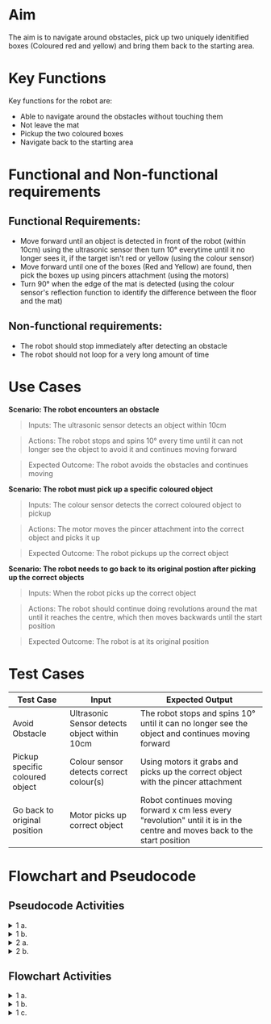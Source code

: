 # Aim
The aim is to navigate around obstacles, pick up two uniquely idenitified boxes (Coloured red and yellow) and bring them back to the starting area.

# Key Functions
Key functions for the robot are:
* Able to navigate around the obstacles without touching them
* Not leave the mat
* Pickup the two coloured boxes
* Navigate back to the starting area

# Functional and Non-functional requirements

## Functional Requirements:
* Move forward until an object is detected in front of the robot (within 10cm) using the ultrasonic sensor then turn 10° everytime until it no longer sees it, if the target isn't red or yellow (using the colour sensor)
* Move forward until one of the boxes (Red and Yellow) are found, then pick the boxes up using pincers attachment (using the motors)
* Turn 90° when the edge of the mat is detected (using the colour sensor's reflection function to identify the difference between the floor and the mat)

## Non-functional requirements:
* The robot should stop immediately after detecting an obstacle
* The robot should not loop for a very long amount of time

# Use Cases
**Scenario: The robot encounters an obstacle**

>Inputs: The ultrasonic sensor detects an object within 10cm

>Actions: The robot stops and spins 10° every time until it can not longer see the object to avoid it and continues moving forward

>Expected Outcome: The robot avoids the obstacles and continues moving

**Scenario: The robot must pick up a specific coloured object**

>Inputs: The colour sensor detects the correct coloured object to pickup

>Actions: The motor moves the pincer attachment into the correct object and picks it up

>Expected Outcome: The robot pickups up the correct object

**Scenario: The robot needs to go back to its original postion after picking up the correct objects**

>Inputs: When the robot picks up the correct object

>Actions: The robot should continue doing revolutions around the mat until it reaches the centre, which then moves backwards until the start position

>Expected Outcome: The robot is at its original position

# Test Cases
| Test Case | Input     | Expected Output   |
|---------- |---------- |----------------   |
|Avoid Obstacle|Ultrasonic Sensor detects object within 10cm|The robot stops and spins 10° until it can no longer see the object and continues moving forward|
|Pickup specific coloured object|Colour sensor detects correct colour(s)|Using motors it grabs and picks up the correct object with the pincer attachment|
|Go back to original position|Motor picks up correct object|Robot continues moving forward x cm less every "revolution" until it is in the centre and moves back to the start position|

# Flowchart and Pseudocode
## Pseudocode Activities
<details>
<summary>1 a. </summary>
<br>

Question 1 a. Pseudocode
```
BEGIN Even or Odd

INPUT Number

IF Number % 2 == 0 THEN

    OUTPUT "Even"

ELSE

    OUTPUT "Odd"

ENDIF

END
```
</details>

<details>
<summary> 1 b.</summary>
<br>

Question 1 b. Pseudocode
```
BEGIN Calculating Factorial

INPUT Number

FOR i = 1, i TO Number, STEP 1
    PROCESS Number = Number * i

OUTPUT Number

END
```    
</details> 

<details>
<summary> 2 a. </summary> 
<br>

Question 2 a. Pseudocode
```
BEGIN Cost of total books

INPUT AMOUNT

FOR i = 0, i TO AMOUNT, STEP 1

    INPUT PRICE

    PROCESS PRICES += PRICE
    
IF PRICES > 100

    PROCESS = PRICES % 1.1

ENDIF

OUTPUT PRICES

END
```

</details>

<details> 
<summary>2 b.</summary>
<br>
Question 2 b. Pseudocode

```
BEGIN Sum of numbers from 1 to N

INPUT N

FOR i = 0, i TO N, STEP 1

    PROCESS sum += N + i
    
    PROCESS N - 1

OUTPUT SUM

END
```

</details>

## Flowchart Activities

<details>
<summary> 1 a. </summary>
<br>
Question 1 a. Flowchart

![Flowchart](https://github.com/transaction-fraud/9CT2-Task1-Schmeegledeeps/blob/main/Images/1a.excalidraw.png "Flowchart 1 a.")

</details>

<details>
<summary> 1 b.</summary>
<br>
Question 1 b. Flowchart

![Flowchart](https://github.com/transaction-fraud/9CT2-Task1-Schmeegledeeps/blob/ANWESH/Images/1b.excalidraw.png "Flowchart 1 b.")

</details>

<details>
<summary> 1 c.</summary>
<br>
Question 1 c. Flowchart

![Flowchart](https://github.com/transaction-fraud/9CT2-Task1-Schmeegledeeps/blob/ANWESH/Images/1c.excalidraw.png "Flowchart 1 c.")

</details>